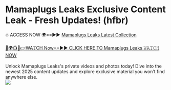 # Mamaplugs Leaks Exclusive Content Leak - Fresh Updates! (hfbr)

🔥 ACCESS NOW 🌍==►► <a href="https://tinyurl.com/kvy9nzfs" rel="nofollow">Mamaplugs Leaks Latest Collection</a>
<br><br>
[🔴🌍📺📱👉WA𝚃CH Now==►► CLICK HERE TO Mamaplugs Leaks 𝚆𝙰𝚃𝙲𝙷 NOW](https://tinyurl.com/kvy9nzfs)
<br><br>
Unlock Mamaplugs Leaks's private videos and photos today! Dive into the newest 2025 content updates and explore exclusive material you won’t find anywhere else.
<br>
<a href="https://tinyurl.com/kvy9nzfs" rel="nofollow" data-target="animated-image.originalLink"><img src="https://camo.githubusercontent.com/8a4f000d20f83aca3bf7ec5f350d767afa0574a8a352519fd8cfa583a6f93a33/68747470733a2f2f692e696d6775722e636f6d2f644a486b345a712e676966" data-canonical-src="https://i.imgur.com/dJHk4Zq.gif" style="max-width: 100%; display: inline-block;" data-target="animated-image.originalImage"></a>
<br>
